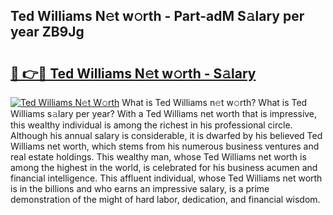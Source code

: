 ## Ted Williams N𝚎t w𝚘rth - Part-adM S𝚊lary per year ZB9Jg

# <h2><a href="http://gc3p35j.nevu.top/?p=Ted+Williams">🔗 👉🔴 Ted Williams N𝚎t w𝚘rth - S𝚊lary</a></h2>

[![Ted Williams N𝚎t W𝚘rth](https://i.imgur.com/Oavwk0R.jpeg)](http://gc3p35j.nevu.top/?p=Ted+Williams)
What is Ted Williams n𝚎t w𝚘rth? What is Ted Williams s𝚊lary per year?
With a Ted Williams net worth that is impressive, this wealthy individual is among the richest in his professional circle. Although his annual salary is considerable, it is dwarfed by his believed Ted Williams net worth, which stems from his numerous business ventures and real estate holdings. This wealthy man, whose Ted Williams net worth is among the highest in the world, is celebrated for his business acumen and financial intelligence. This affluent individual, whose Ted Williams net worth is in the billions and who earns an impressive salary, is a prime demonstration of the might of hard labor, dedication, and financial wisdom.
